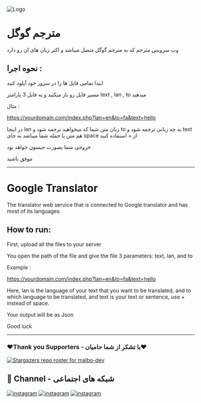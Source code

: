 ![Logo](https://www.argotrans.com/hubfs/Imported_Blog_Media/google_translate_logo.jpg)

# مترجم گوگل

وب سرویس مترجم که به مترجم گوگل متصل میباشد و اکثر زبان های ان رو دارد

## نحوه اجرا : 

ابتدا تمامی فایل ها را در سرور خود آپلود کنید 

مسیر فایل رو باز میکنید و به فایل 3 پارامتر text , lan , to میدهید

مثال : 

https://yourdomain.com/index.php?lan=en&to=fa&text=hello

در اینجا lan زبان متن شما که میخواهید ترجمه شود و to به چه زبانی ترجمه شود و text هم متن یا جمله شما میباشد به جای space از + استفاده کنید

خروجی شما بصورت جیسون خواهد بود

موفق باشید

-------------------------------------------------------------------------

# Google Translator

The translator web service that is connected to Google translator and has most of its languages

## How to run:

First, upload all the files to your server

You open the path of the file and give the file 3 parameters: text, lan, and to

Example :

https://yourdomain.com/index.php?lan=en&to=fa&text=hello

Here, lan is the language of your text that you want to be translated, and to which language to be translated, and text is your text or sentence, use + instead of space.

Your output will be as Json

Good luck

-------------------------------------------------------------------------

### ❤️Thank you Supporters - با تشکر از شما حامیان❤️
[![Stargazers repo roster for malbo-dev](https://reporoster.com/stars/dark/malbo-dev/googleTranslate)](https://github.com/malbo-dev/googleTranslate/stargazers)

## 🔗 Channel - شبکه های اجتماعی
[![instagram](https://img.shields.io/badge/Channel-Telegram-blue)](https://t.me/Malbo_Dev)
[![instagram](https://img.shields.io/badge/Channel-Youtube-red)](https://www.youtube.com/channel/UCRXB3lWiZHPwfgcXMjfUzYA)
[![instagram](https://img.shields.io/badge/Channel-Instagram-pink)](https://instagram.com/malbo.dev)
